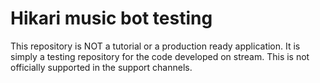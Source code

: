 # Hikari music bot testing

This repository is NOT a tutorial or a production ready application. It is simply a testing repository for the code developed on stream. This is not officially supported in the support channels.
